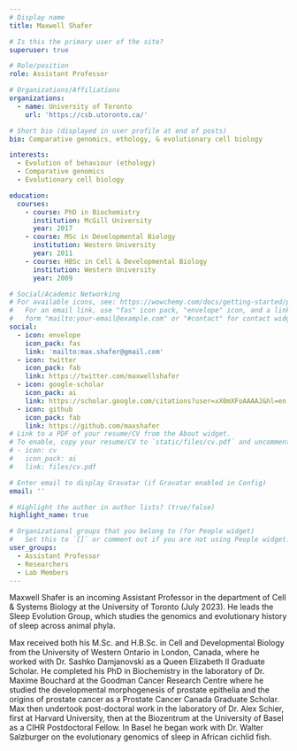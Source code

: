 ```yaml
---
# Display name
title: Maxwell Shafer

# Is this the primary user of the site?
superuser: true

# Role/position
role: Assistant Professor

# Organizations/Affiliations
organizations:
  - name: University of Toronto
    url: 'https://csb.utoronto.ca/'

# Short bio (displayed in user profile at end of posts)
bio: Comparative genomics, ethology, & evolutionary cell biology

interests:
  - Evolution of behaviour (ethology)
  - Comparative genomics
  - Evolutionary cell biology

education:
  courses:
    - course: PhD in Biochemistry
      institution: McGill University
      year: 2017
    - course: MSc in Developmental Biology
      institution: Western University
      year: 2011
    - course: HBSc in Cell & Developmental Biology
      institution: Western University
      year: 2009

# Social/Academic Networking
# For available icons, see: https://wowchemy.com/docs/getting-started/page-builder/#icons
#   For an email link, use "fas" icon pack, "envelope" icon, and a link in the
#   form "mailto:your-email@example.com" or "#contact" for contact widget.
social:
  - icon: envelope
    icon_pack: fas
    link: 'mailto:max.shafer@gmail.com'
  - icon: twitter
    icon_pack: fab
    link: https://twitter.com/maxwellshafer
  - icon: google-scholar
    icon_pack: ai
    link: https://scholar.google.com/citations?user=xX0mXFoAAAAJ&hl=en
  - icon: github
    icon_pack: fab
    link: https://github.com/maxshafer
# Link to a PDF of your resume/CV from the About widget.
# To enable, copy your resume/CV to `static/files/cv.pdf` and uncomment the lines below.
# - icon: cv
#   icon_pack: ai
#   link: files/cv.pdf

# Enter email to display Gravatar (if Gravatar enabled in Config)
email: ''

# Highlight the author in author lists? (true/false)
highlight_name: true

# Organizational groups that you belong to (for People widget)
#   Set this to `[]` or comment out if you are not using People widget.
user_groups:
  - Assistant Professor
  - Researchers
  - Lab Members
---
```


Maxwell Shafer is an incoming Assistant Professor in the department of Cell & Systems Biology at the University of Toronto (July 2023). He leads the Sleep Evolution Group, which studies the genomics and evolutionary history of sleep across animal phyla.

Max received both his M.Sc. and H.B.Sc. in Cell and Developmental Biology from the University of Western Ontario in London, Canada, where he worked with Dr. Sashko Damjanovski as a Queen Elizabeth II Graduate Scholar. He completed his PhD in Biochemistry in the laboratory of Dr. Maxime Bouchard at the Goodman Cancer Research Centre where he studied the developmental morphogenesis of prostate epithelia and the origins of prostate cancer as a Prostate Cancer Canada Graduate Scholar. Max then undertook post-doctoral work in the laboratory of Dr. Alex Schier, first at Harvard University, then at the Biozentrum at the University of Basel as a CIHR Postdoctoral Fellow. In Basel he began work with Dr. Walter Salzburger on the evolutionary genomics of sleep in African cichlid fish.
